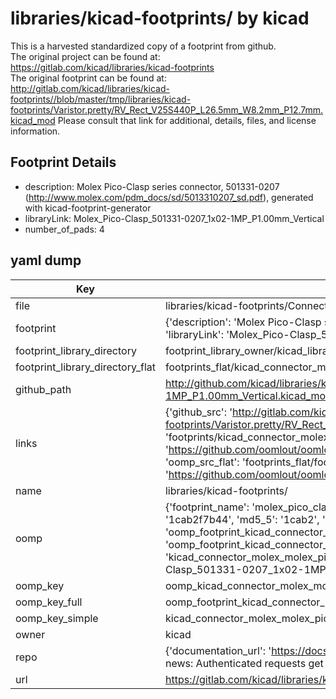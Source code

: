# libraries/kicad-footprints/ by kicad  
This is a harvested standardized copy of a footprint from github.  
The original project can be found at:  
https://gitlab.com/kicad/libraries/kicad-footprints  
The original footprint can be found at:
http://gitlab.com/kicad/libraries/kicad-footprints//blob/master/tmp/libraries/kicad-footprints/Varistor.pretty/RV_Rect_V25S440P_L26.5mm_W8.2mm_P12.7mm.kicad_mod
Please consult that link for additional, details, files, and license information.  
## Footprint Details
* description: Molex Pico-Clasp series connector, 501331-0207 (http://www.molex.com/pdm_docs/sd/5013310207_sd.pdf), generated with kicad-footprint-generator  
* libraryLink: Molex_Pico-Clasp_501331-0207_1x02-1MP_P1.00mm_Vertical  
* number_of_pads: 4  
## yaml dump  
| Key | Value |  
| --- | --- |  
| file | libraries/kicad-footprints/Connector_Molex.pretty/Molex_Pico-Clasp_501331-0207_1x02-1MP_P1.00mm_Vertical.kicad_mod |  
| footprint | {'description': 'Molex Pico-Clasp series connector, 501331-0207 (http://www.molex.com/pdm_docs/sd/5013310207_sd.pdf), generated with kicad-footprint-generator', 'libraryLink': 'Molex_Pico-Clasp_501331-0207_1x02-1MP_P1.00mm_Vertical', 'number_of_pads': 4} |  
| footprint_library_directory | footprint_library_owner/kicad_libraries/kicad-footprints/ |  
| footprint_library_directory_flat | footprints_flat/kicad_connector_molex_molex_pico_clasp_501331_0207_1x02_1mp_p1_00mm_vertical/working |  
| github_path | http://github.com/kicad/libraries/kicad-footprints//blob/master/tmp/libraries/kicad-footprints/Connector_Molex.pretty/Molex_Pico-Clasp_501331-0207_1x02-1MP_P1.00mm_Vertical.kicad_mod |  
| links | {'github_src': 'http://gitlab.com/kicad/libraries/kicad-footprints//blob/master/tmp/libraries/kicad-footprints/Varistor.pretty/RV_Rect_V25S440P_L26.5mm_W8.2mm_P12.7mm.kicad_mod', 'github_src_repo': 'https://gitlab.com/kicad/libraries/kicad-footprints', 'oomp_bot': 'footprints/kicad_connector_molex_molex_pico_clasp_501331_0207_1x02_1mp_p1_00mm_vertical/working', 'oomp_bot_github': 'https://github.com/oomlout/oomlout_oomp_footprint_bot/tree/main/footprints/kicad_connector_molex_molex_pico_clasp_501331_0207_1x02_1mp_p1_00mm_vertical/working', 'oomp_src_flat': 'footprints_flat/footprints_flat/kicad_connector_molex_molex_pico_clasp_501331_0207_1x02_1mp_p1_00mm_vertical/working', 'oomp_src_flat_github': 'https://github.com/oomlout/oomlout_oomp_footprint_src/tree/main/footprints_flat/kicad_connector_molex_molex_pico_clasp_501331_0207_1x02_1mp_p1_00mm_vertical/working'} |  
| name | libraries/kicad-footprints/ |  
| oomp | {'footprint_name': 'molex_pico_clasp_501331_0207_1x02_1mp_p1_00mm_vertical', 'library_name': 'connector_molex', 'md5': '1cab2f7b4402266b9c70c8d2ac00f4d8', 'md5_10': '1cab2f7b44', 'md5_5': '1cab2', 'md5_6': '1cab2f', 'oomp_key': 'oomp_kicad_connector_molex_molex_pico_clasp_501331_0207_1x02_1mp_p1_00mm_vertical', 'oomp_key_extra': 'oomp_footprint_kicad_connector_molex_molex_pico_clasp_501331_0207_1x02_1mp_p1_00mm_vertical', 'oomp_key_full': 'oomp_footprint_kicad_connector_molex_molex_pico_clasp_501331_0207_1x02_1mp_p1_00mm_vertical_1cab2f', 'oomp_key_simple': 'kicad_connector_molex_molex_pico_clasp_501331_0207_1x02_1mp_p1_00mm_vertical', 'original_filename': 'libraries/kicad-footprints/Connector_Molex.pretty/Molex_Pico-Clasp_501331-0207_1x02-1MP_P1.00mm_Vertical.kicad_mod', 'owner_name': 'kicad'} |  
| oomp_key | oomp_kicad_connector_molex_molex_pico_clasp_501331_0207_1x02_1mp_p1_00mm_vertical |  
| oomp_key_full | oomp_footprint_kicad_connector_molex_molex_pico_clasp_501331_0207_1x02_1mp_p1_00mm_vertical |  
| oomp_key_simple | kicad_connector_molex_molex_pico_clasp_501331_0207_1x02_1mp_p1_00mm_vertical |  
| owner | kicad |  
| repo | {'documentation_url': 'https://docs.github.com/rest/overview/resources-in-the-rest-api#rate-limiting', 'message': "API rate limit exceeded for 84.66.173.59. (But here's the good news: Authenticated requests get a higher rate limit. Check out the documentation for more details.)"} |  
| url | https://gitlab.com/kicad/libraries/kicad-footprints |  

